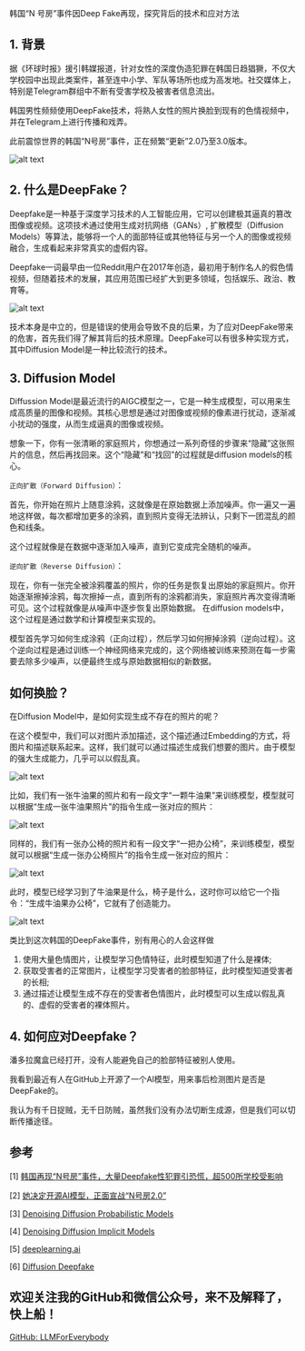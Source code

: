 韩国“N 号房”事件因Deep Fake再现，探究背后的技术和应对方法

## 1. 背景
据《环球时报》援引韩媒报道，针对女性的深度伪造犯罪在韩国日趋猖獗，不仅大学校园中出现此类案件，甚至连中小学、军队等场所也成为高发地。社交媒体上，特别是Telegram群组中不断有受害学校及被害者信息流出。

韩国男性频频使用DeepFake技术，将熟人女性的照片换脸到现有的色情视频中，并在Telegram上进行传播和戏弄。

此前震惊世界的韩国“N号房”事件，正在频繁“更新”2.0乃至3.0版本。

![alt text](<assest/韩国“N 号房”事件因Deep Fake再现，探究背后的技术和应对方法/01.png>)

## 2. 什么是DeepFake？
Deepfake是一种基于深度学习技术的人工智能应用，它可以创建极其逼真的篡改图像或视频。这项技术通过使用生成对抗网络（GANs）, 扩散模型（Diffusion Models）等算法，能够将一个人的面部特征或其他特征与另一个人的图像或视频融合，生成看起来非常真实的虚假内容。

Deepfake一词最早由一位Reddit用户在2017年创造，最初用于制作名人的假色情视频，但随着技术的发展，其应用范围已经扩大到更多领域，包括娱乐、政治、教育等。

![alt text](<assest/韩国“N 号房”事件因Deep Fake再现，探究背后的技术和应对方法/00.png>)

技术本身是中立的，但是错误的使用会导致不良的后果，为了应对DeepFake带来的危害，首先我们得了解其背后的技术原理。DeepFake可以有很多种实现方式，其中Diffusion Model是一种比较流行的技术。

## 3. Diffusion Model

Diffussion Model是最近流行的AIGC模型之一，它是一种生成模型，可以用来生成高质量的图像和视频。其核心思想是通过对图像或视频的像素进行扰动，逐渐减小扰动的强度，从而生成逼真的图像或视频。

想象一下，你有一张清晰的家庭照片，你想通过一系列奇怪的步骤来“隐藏”这张照片的信息，然后再找回来。这个“隐藏”和“找回”的过程就是diffusion models的核心。

`正向扩散（Forward Diffusion）`：

首先，你开始在照片上随意涂鸦，这就像是在原始数据上添加噪声。你一遍又一遍地这样做，每次都增加更多的涂鸦，直到照片变得无法辨认，只剩下一团混乱的颜色和线条。

这个过程就像是在数据中逐渐加入噪声，直到它变成完全随机的噪声。

`逆向扩散（Reverse Diffusion）`：

现在，你有一张完全被涂鸦覆盖的照片，你的任务是恢复出原始的家庭照片。你开始逐渐擦掉涂鸦，每次擦掉一点，直到所有的涂鸦都消失，家庭照片再次变得清晰可见。这个过程就像是从噪声中逐步恢复出原始数据。
在diffusion models中，这个过程是通过数学和计算模型来实现的。

模型首先学习如何生成涂鸦（正向过程），然后学习如何擦掉涂鸦（逆向过程）。这个逆向过程是通过训练一个神经网络来完成的，这个网络被训练来预测在每一步需要去除多少噪声，以便最终生成与原始数据相似的新数据。


## 如何换脸？

在Diffusion Model中，是如何实现生成不存在的照片的呢？

在这个模型中，我们可以对图片添加描述，这个描述通过Embedding的方式，将图片和描述联系起来。这样，我们就可以通过描述生成我们想要的图片。由于模型的强大生成能力，几乎可以以假乱真。

![alt text](<assest/韩国“N 号房”事件因Deep Fake再现，探究背后的技术和应对方法/12.png>)

比如，我们有一张牛油果的照片和有一段文字“一颗牛油果”来训练模型，模型就可以根据“生成一张牛油果照片”的指令生成一张对应的照片：

![alt text](<assest/韩国“N 号房”事件因Deep Fake再现，探究背后的技术和应对方法/13.png>)

同样的，我们有一张办公椅的照片和有一段文字“一把办公椅”，来训练模型，模型就可以根据“生成一张办公椅照片”的指令生成一张对应的照片：

![alt text](<assest/韩国“N 号房”事件因Deep Fake再现，探究背后的技术和应对方法/14.png>)

此时，模型已经学习到了牛油果是什么，椅子是什么，这时你可以给它一个指令：“生成牛油果办公椅”，它就有了创造能力。

![alt text](<assest/韩国“N 号房”事件因Deep Fake再现，探究背后的技术和应对方法/15.png>)

类比到这次韩国的DeepFake事件，别有用心的人会这样做
1. 使用大量色情图片，让模型学习色情特征，此时模型知道了什么是裸体;
2. 获取受害者的正常图片，让模型学习受害者的脸部特征，此时模型知道受害者的长相;
3. 通过描述让模型生成不存在的受害者色情图片，此时模型可以生成以假乱真的、虚假的受害者的裸体照片。


## 4. 如何应对Deepfake？
潘多拉魔盒已经打开，没有人能避免自己的脸部特征被别人使用。

我看到最近有人在GitHub上开源了一个AI模型，用来事后检测图片是否是DeepFake的。

我认为有千日捉贼，无千日防贼，虽然我们没有办法切断生成源，但是我们可以切断传播途径。


## 参考

<div id="refer-anchor-1"></div>

[1] [韩国再现“N号房”事件，大量Deepfake性犯罪引恐慌，超500所学校受影响](https://www.163.com/dy/article/JB96QC3R051180F7.html)

[2] [她决定开源AI模型，正面宣战“N号房2.0”](https://finance.sina.com.cn/cj/2024-09-04/doc-incmxxut6381305.shtml)

[3] [Denoising Diffusion Probabilistic Models](https://arxiv.org/abs/2006.11239)

[4] [Denoising Diffusion Implicit Models](https://arxiv.org/abs/2010.02502)

[5] [deeplearning.ai](https://learn.deeplearning.ai/courses/diffusion-models/)

[6] [Diffusion Deepfake](https://arxiv.org/abs/2404.01579)

## 欢迎关注我的GitHub和微信公众号，来不及解释了，快上船！

[GitHub: LLMForEverybody](https://github.com/luhengshiwo/LLMForEverybody)